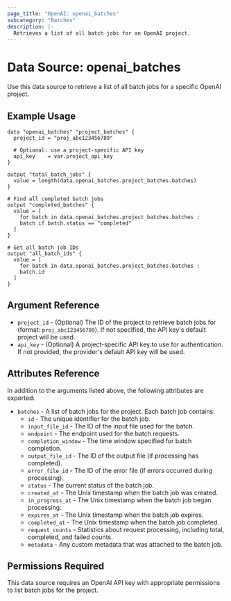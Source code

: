 ```yaml
---
page_title: "OpenAI: openai_batches"
subcategory: "Batches"
description: |-
  Retrieves a list of all batch jobs for an OpenAI project.
---
```


# Data Source: openai_batches

Use this data source to retrieve a list of all batch jobs for a specific OpenAI project.

## Example Usage

```hcl
data "openai_batches" "project_batches" {
  project_id = "proj_abc123456789"
  
  # Optional: use a project-specific API key
  api_key    = var.project_api_key
}

output "total_batch_jobs" {
  value = length(data.openai_batches.project_batches.batches)
}

# Find all completed batch jobs
output "completed_batches" {
  value = [
    for batch in data.openai_batches.project_batches.batches :
    batch if batch.status == "completed"
  ]
}

# Get all batch job IDs
output "all_batch_ids" {
  value = [
    for batch in data.openai_batches.project_batches.batches :
    batch.id
  ]
}
```

## Argument Reference

* `project_id` - (Optional) The ID of the project to retrieve batch jobs for (format: `proj_abc123456789`). If not specified, the API key's default project will be used.
* `api_key` - (Optional) A project-specific API key to use for authentication. If not provided, the provider's default API key will be used.

## Attributes Reference

In addition to the arguments listed above, the following attributes are exported:

* `batches` - A list of batch jobs for the project. Each batch job contains:
  * `id` - The unique identifier for the batch job.
  * `input_file_id` - The ID of the input file used for the batch.
  * `endpoint` - The endpoint used for the batch requests.
  * `completion_window` - The time window specified for batch completion.
  * `output_file_id` - The ID of the output file (if processing has completed).
  * `error_file_id` - The ID of the error file (if errors occurred during processing).
  * `status` - The current status of the batch job.
  * `created_at` - The Unix timestamp when the batch job was created.
  * `in_progress_at` - The Unix timestamp when the batch job began processing.
  * `expires_at` - The Unix timestamp when the batch job expires.
  * `completed_at` - The Unix timestamp when the batch job completed.
  * `request_counts` - Statistics about request processing, including total, completed, and failed counts.
  * `metadata` - Any custom metadata that was attached to the batch job.

## Permissions Required

This data source requires an OpenAI API key with appropriate permissions to list batch jobs for the project. 